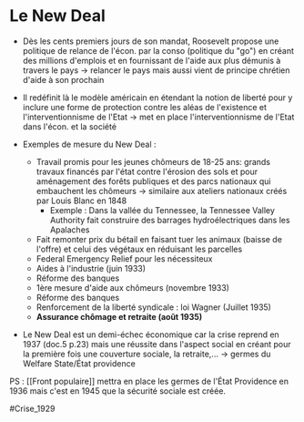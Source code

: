 # Le New Deal
- Dès les cents premiers jours de son mandat, Roosevelt propose une politique de relance de l'écon. par la conso (politique du "go") en créant des millions d'emplois et en fournissant de l'aide aux plus démunis à travers le pays -> relancer le pays mais aussi vient de principe chrétien d'aide à son prochain
- Il redéfinit là le modèle américain en étendant la notion de liberté pour y inclure une forme de protection contre les aléas de l'existence et l'interventionnisme de l'Etat -> met en place l'interventionnisme de l'Etat dans l'écon. et la société

- Exemples de mesure du New Deal :
	- Travail promis pour les jeunes chômeurs de 18-25 ans: grands travaux financés par l'état contre l'érosion des sols et pour aménagement des forêts publiques et des parcs nationaux qui embauchent les chômeurs -> similaire aux ateliers nationaux créés par Louis Blanc en 1848
		- Exemple : Dans la vallée du Tennessee, la Tennessee Valley Authority fait construire des barrages hydroélectriques dans les Apalaches
	- Fait remonter prix du bétail en faisant tuer les animaux (baisse de l'offre) et celui des végétaux en réduisant les parcelles
	- Federal Emergency Relief pour les nécessiteux
	- Aides à l'industrie (juin 1933)
	- Réforme des banques
	- 1ère mesure d'aide aux chômeurs (novembre 1933)
	- Réforme des banques
	- Renforcement de la liberté syndicale : loi Wagner (Juillet 1935)
	- **Assurance chômage et retraite (août 1935)**

- Le New Deal est un demi-échec économique car la crise reprend en 1937 (doc.5 p.23) mais une réussite dans l'aspect social en créant pour la première fois une couverture sociale, la retraite,... -> germes du Welfare State/État providence

PS : [[Front populaire]] mettra en place les germes de l'État Providence en 1936 mais c'est en 1945 que la sécurité sociale est créée.

#Crise_1929 